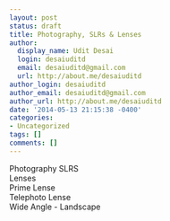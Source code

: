 ```yaml
---
layout: post
status: draft
title: Photography, SLRs & Lenses
author:
  display_name: Udit Desai
  login: desaiuditd
  email: desaiuditd@gmail.com
  url: http://about.me/desaiuditd
author_login: desaiuditd
author_email: desaiuditd@gmail.com
author_url: http://about.me/desaiuditd
date: '2014-05-13 21:15:38 -0400'
categories:
- Uncategorized
tags: []
comments: []
---
```

<p>Photography SLRS<br />
Lenses<br />
Prime Lense<br />
Telephoto Lense<br />
Wide Angle - Landscape</p>
